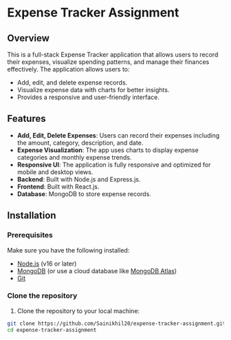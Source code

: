 # Expense Tracker Assignment

## Overview

This is a full-stack Expense Tracker application that allows users to record their expenses, visualize spending patterns, and manage their finances effectively. The application allows users to:

- Add, edit, and delete expense records.
- Visualize expense data with charts for better insights.
- Provides a responsive and user-friendly interface.

## Features

- **Add, Edit, Delete Expenses**: Users can record their expenses including the amount, category, description, and date.
- **Expense Visualization**: The app uses charts to display expense categories and monthly expense trends.
- **Responsive UI**: The application is fully responsive and optimized for mobile and desktop views.
- **Backend**: Built with Node.js and Express.js.
- **Frontend**: Built with React.js.
- **Database**: MongoDB to store expense records.

## Installation

### Prerequisites

Make sure you have the following installed:

- [Node.js](https://nodejs.org/) (v16 or later)
- [MongoDB](https://www.mongodb.com/try/download/community) (or use a cloud database like [MongoDB Atlas](https://www.mongodb.com/cloud/atlas))
- [Git](https://git-scm.com/)

### Clone the repository

1. Clone the repository to your local machine:

```bash
git clone https://github.com/Sainikhil20/expense-tracker-assignment.git
cd expense-tracker-assignment
